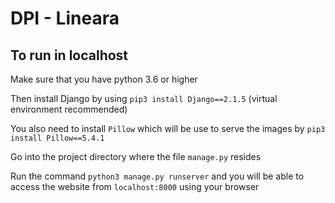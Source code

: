# DPI - Lineara

## To run in localhost

Make sure that you have python 3.6 or higher

Then install Django by using `pip3 install Django==2.1.5` (virtual environment recommended)

You also need to install `Pillow` which will be use to serve the images by `pip3 install Pillow==5.4.1`

Go into the project directory where the file `manage.py` resides

Run the command `python3 manage.py runserver` and you will be able to access the website from `localhost:8000` using your browser
